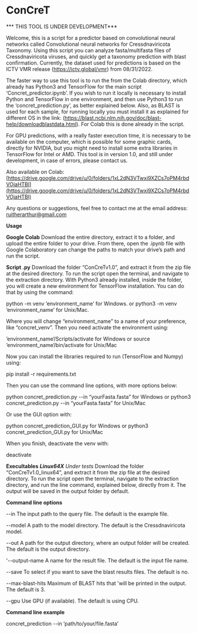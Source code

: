 # ConCreT


*** THIS TOOL IS UNDER DEVELOPMENT***

Welcome, this is a script for a predictor based on convolutional neural networks called Convolutional neural networks for Cressdnaviricota Taxonomy. Using this script you can analyze fasta/multifasta files of Cressdnaviricota viruses, and quickly get a taxonomy prediction with blast confirmation. Currently, the dataset used for predictions is based on the ICTV VMR release (https://ictv.global/vmr) from 08/31/2022. 

The faster way to use this tool is to run the from the Colab directory, which already has Python3 and TensorFlow for the main script ‘Concret_predictor.ipynb’. If you wish to run it locally is necessary to install Python and TensorFlow in one environment, and then use Python3 to run the ‘concret_prediction.py’, as better explained below. Also, as BLAST is used for each sample, for running locally you must install it as explained for different OS in the link: (https://blast.ncbi.nlm.nih.gov/doc/blast-help/downloadblastdata.html). For Colab this is done already in the script.

For GPU predictions, with a really faster execution time, it is necessary to be available on the computer, which is possible for some graphic cards, directly for NVIDIA, but you might need to install some extra libraries in TensorFlow for Intel or AMD.  This tool is in version 1.0, and still under development, in case of errors, please contact us.

Also available on Colab: [https://drive.google.com/drive/u/0/folders/1xL2dN3VTwxi9XZCs7oPM4rbdVOjaHTBl](https://drive.google.com/drive/u/0/folders/1xL2dN3VTwxi9XZCs7oPM4rbdVOjaHTBl)

Any questions or suggestions, feel free to contact me at the email address: ruitherarthur@gmail.com 

**Usage**

**Google Colab**
Download the entire directory, extract it to a folder, and upload the entire folder to your drive. From there, open the .ipynb file with Google Colaboratory can change the paths to match your drive’s path and run the script.

**Script .py**
Download the folder “ConCreTv1.0”, and extract it from the zip file at the desired directory. To run the script open the terminal, and navigate to the extraction directory. With Python3 already installed, inside the folder, you will create a new environment for TensorFlow installation. You can do that by using the command:

python -m venv ’environment_name’  	for Windows.
or
python3 -m venv ’environment_name’ 	for Unix/Mac.

Where you will change  “environment_name” to a name of your preference, like “concret_venv”. Then you need activate the environment using:

’environment_name’/Scripts/activate		for Windows
or
source ’environment_name’/bin/activate 		for Unix/Mac

Now you can install the libraries required to run (TensorFlow  and Numpy) using:

pip install -r requirements.txt

Then you can use the command line options, with more options below:

python concret_prediction.py --in “yourFasta.fasta” 		for Windows
or
python3 concret_prediction.py --in “yourFasta.fasta” 		for  Unix/Mac

Or use the GUI option with:

python concret_prediction_GUI.py 		for Windows
or
python3 concret_prediction_GUI.py 		for  Unix/Mac

When you finish, deactivate the venv with:

deactivate

**Execultables**
***Linux64X*** 
*Under tests*
Download the folder “ConCreTv1.0_linux64”, and extract it from the zip file at the desired directory. To run the script open the terminal, navigate to the extraction directory, and run the line command, explained below, directly from it. The output will be saved in the output folder by default.


**Command line options**

--in      The input path to the query file. The default is the example file.

--model       A path to the model directory. The default is the Cressdnaviricota model.

--out       A path for the output directory, where an output folder will be created. The default is the output directory.

'--output-name       A name for the result file. The default is the input file name.

--save       To select if you want to save the blast results files. The default is no.

--max-blast-hits       Maximum of BLAST hits that 'will be printed in the output. The default is 3.

--gpu      Use GPU (if available). The default is using CPU.


**Command line example**

concret_prediction  --in ’path/to/your/file.fasta’




